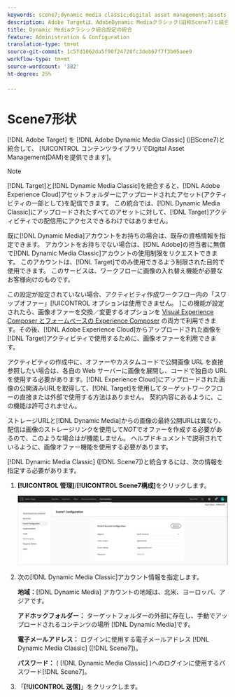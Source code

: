 ```yaml
---
keywords: scene7;dynamic media classic;digital asset management;assets;dam;content library;swap image
description: Adobe Targetは、AdobeDynamic Mediaクラシック(旧称Scene7)と統合して、コンテンツライブラリでDigital Asset Management(DAM)を提供できます。
title: Dynamic Mediaクラシック統合設定の統合
feature: Administration & Configuration
translation-type: tm+mt
source-git-commit: 1c5fd1062da5f90f24720fc3deb67f7f3b05aee9
workflow-type: tm+mt
source-wordcount: '382'
ht-degree: 25%

---
```



# Scene7形状

[!DNL Adobe Target] を [!DNL Adobe Dynamic Media Classic] (旧Scene7)と統合して、 [!UICONTROL コンテンツライブラリでDigital Asset Management(DAM)を提供できます]。

>[!NOTE]
>
>[!DNL Target]と[!DNL Dynamic Media Classic]を統合すると、[!DNL Adobe Experience Cloud]アセットフォルダーにアップロードされたアセット(アクティビティの一部として)を配信できます。 この統合では、[!DNL Dynamic Media Classic]にアップロードされたすべてのアセットに対して、[!DNL Target]アクティビティでの配信用にアクセスできるわけではありません。

既に[!DNL Dynamic Media]アカウントをお持ちの場合は、既存の資格情報を指定できます。 アカウントをお持ちでない場合は、[!DNL Adobe]の担当者に無償で[!DNL Dynamic Media Classic]アカウントの使用制限をリクエストできます。 このアカウントは、[!DNL Target]でのみ使用できるよう制限された目的で使用できます。 このサービスは、ワークフローに画像の入れ替え機能が必要なお客様向けのものです。

<!-- 
>[!NOTE]
>
>A restricted-use, free [!DNL Dynamic Media Classic] account for [!DNL Adobe Target] is no longer supported for new customers or new users. Existing sign-in credentials work as usual. 
-->

この設定が設定されていない場合、アクティビティ作成ワークフロー内の「スワップオファー」[!UICONTROL オプションは使用できません。 ]この機能が設定されたら、画像オファーを交換／変更するオプションを     [Visual Experience Composer とフォームベースの Experience Composer](/help/c-experiences/experiences.md#concept_A2E10F6AFB3D4AEAB6951EE14688848D) の両方で利用できます。その後、[!DNL Adobe Experience Cloud]からアップロードされた画像を[!DNL Target]アクティビティで使用するために、画像オファーを利用できます。

アクティビティの作成中に、オファーやカスタムコードで公開画像 URL を直接参照したい場合は、各自の Web サーバーに画像を展開し、コードで独自の URL を使用する必要があります。[!DNL Experience Cloud]にアップロードされた画像の公開済みURLを取得して、[!DNL Target]を使用してターゲットワークフローの直接または外部で使用する方法はありません。 契約内容にあるように、この機能は許可されません。

ストレージURLと[!DNL Dynamic Media]からの画像の最終公開URLは異なり、配信は画像のストレージリンクを使用して&#x200B;*NOT*&#x200B;でオファーを作成する必要があるので、このような場合はが機能しません。 ヘルプドキュメントで説明されているように、画像オファー機能を使用する必要があります。

[!DNL Dynamic Media Classic] ([!DNL Scene7])と統合するには、次の情報を指定する必要があります。

1. **[!UICONTROL 管理]**/**[!UICONTROL Scene7構成]**&#x200B;をクリックします。

   ![Scene7ページ](/help/administrating-target/assets/scene7.png)

1. 次の[!DNL Dynamic Media Classic]アカウント情報を指定します。

   **地域：**[!DNL Dynamic Media] アカウントの地域は、北米、ヨーロッパ、アジアです。

   **アドホックフォルダー：** ターゲットフォルダーの外部に存在し、手動でアップロードされるコンテンツの場所 [!DNL Dynamic Media]です。

   **電子メールアドレス：** ログインに使用する電子メールアドレス [!DNL Dynamic Media Classic] ([!DNL Scene7])。

   **パスワード：** ( [!DNL Dynamic Media Classic] )へのログインに使用するパスワード[!DNL Scene7]。

1. 「**[!UICONTROL 送信]**」をクリックします。
